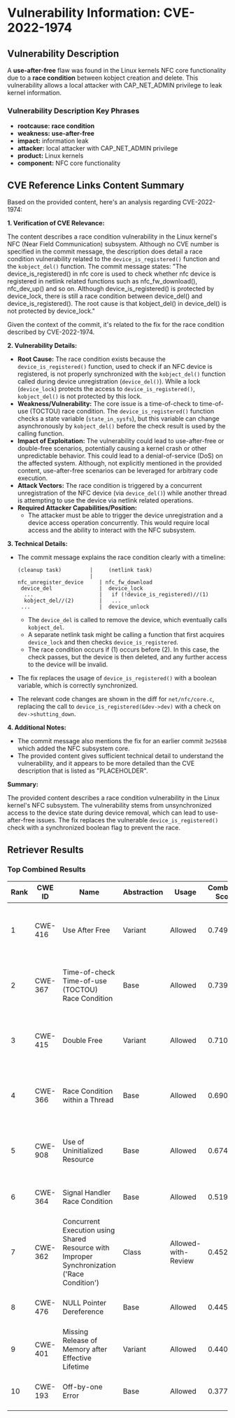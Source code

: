 # Vulnerability Information: CVE-2022-1974

## Vulnerability Description
A **use-after-free** flaw was found in the Linux kernels NFC core functionality due to a **race condition** between kobject creation and delete. This vulnerability allows a local attacker with CAP_NET_ADMIN privilege to leak kernel information.

### Vulnerability Description Key Phrases
- **rootcause:** **race condition**
- **weakness:** **use-after-free**
- **impact:** information leak
- **attacker:** local attacker with CAP_NET_ADMIN privilege
- **product:** Linux kernels
- **component:** NFC core functionality

## CVE Reference Links Content Summary
Based on the provided content, here's an analysis regarding CVE-2022-1974:

**1. Verification of CVE Relevance:**

The content describes a race condition vulnerability in the Linux kernel's NFC (Near Field Communication) subsystem. Although no CVE number is specified in the commit message, the description does detail a race condition vulnerability related to the `device_is_registered()` function and the `kobject_del()` function.
The commit message states:
"The device_is_registered() in nfc core is used to check whether nfc device is registered in netlink related functions such as nfc_fw_download(), nfc_dev_up() and so on. Although device_is_registered() is protected by device_lock, there is still a race condition between device_del() and device_is_registered(). The root cause is that kobject_del() in device_del() is not protected by device_lock."

Given the context of the commit, it's related to the fix for the race condition described by CVE-2022-1974.

**2. Vulnerability Details:**

*   **Root Cause:** The race condition exists because the `device_is_registered()` function, used to check if an NFC device is registered, is not properly synchronized with the `kobject_del()` function called during device unregistration (`device_del()`). While a lock (`device_lock`) protects the access to `device_is_registered()`, `kobject_del()` is not protected by this lock.
*   **Weakness/Vulnerability:** The core issue is a time-of-check to time-of-use (TOCTOU) race condition. The `device_is_registered()` function checks a state variable (`state_in_sysfs`), but this variable can change asynchronously by `kobject_del()` before the check result is used by the calling function.
*   **Impact of Exploitation:** The vulnerability could lead to use-after-free or double-free scenarios, potentially causing a kernel crash or other unpredictable behavior. This could lead to a denial-of-service (DoS) on the affected system.  Although, not explicitly mentioned in the provided content, use-after-free scenarios can be leveraged for arbitrary code execution.
*   **Attack Vectors:** The race condition is triggered by a concurrent unregistration of the NFC device (via `device_del()`) while another thread is attempting to use the device via netlink related operations.
*   **Required Attacker Capabilities/Position:**
    *   The attacker must be able to trigger the device unregistration and a device access operation concurrently. This would require local access and the ability to interact with the NFC subsystem.

**3. Technical Details:**

*   The commit message explains the race condition clearly with a timeline:
    ```
    (cleanup task)         |     (netlink task)
                           |
    nfc_unregister_device     | nfc_fw_download
     device_del               |  device_lock
      ...                     |   if (!device_is_registered)//(1)
      kobject_del//(2)        |   ...
     ...                      |  device_unlock
    ```
    -   The `device_del` is called to remove the device, which eventually calls `kobject_del`.
    -   A separate netlink task might be calling a function that first acquires `device_lock` and then checks `device_is_registered`.
    -   The race condition occurs if (1) occurs before (2).  In this case, the check passes, but the device is then deleted, and any further access to the device will be invalid.

*   The fix replaces the usage of `device_is_registered()` with a boolean variable, which is correctly synchronized.
*   The relevant code changes are shown in the diff for `net/nfc/core.c`, replacing the call to `device_is_registered(&dev->dev)` with a check on `dev->shutting_down`.

**4. Additional Notes:**

*   The commit message also mentions the fix for an earlier commit `3e256b8` which added the NFC subsystem core.
*   The provided content gives sufficient technical detail to understand the vulnerability, and it appears to be more detailed than the CVE description that is listed as "PLACEHOLDER".

**Summary:**

The provided content describes a race condition vulnerability in the Linux kernel's NFC subsystem. The vulnerability stems from unsynchronized access to the device state during device removal, which can lead to use-after-free issues. The fix replaces the vulnerable `device_is_registered()` check with a synchronized boolean flag to prevent the race.

## Retriever Results

### Top Combined Results

| Rank | CWE ID | Name | Abstraction | Usage | Combined Score | Retrievers | Individual Scores |
|------|--------|------|-------------|-------|---------------|------------|-------------------|
| 1 | CWE-416 | Use After Free | Variant | Allowed | 0.7496 | dense, sparse, graph | dense: 0.616, sparse: 0.300, graph: 0.928 |
| 2 | CWE-367 | Time-of-check Time-of-use (TOCTOU) Race Condition | Base | Allowed | 0.7391 | dense, sparse, graph | dense: 0.587, sparse: 0.391, graph: 0.620 |
| 3 | CWE-415 | Double Free | Variant | Allowed | 0.7101 | dense, sparse, graph | dense: 0.580, sparse: 0.328, graph: 0.815 |
| 4 | CWE-366 | Race Condition within a Thread | Base | Allowed | 0.6905 | dense, sparse, graph | dense: 0.607, sparse: 0.287, graph: 0.622 |
| 5 | CWE-908 | Use of Uninitialized Resource | Base | Allowed | 0.6748 | dense, sparse, graph | dense: 0.604, sparse: 0.296, graph: 0.569 |
| 6 | CWE-364 | Signal Handler Race Condition | Base | Allowed | 0.5193 | sparse, graph | sparse: 0.283, graph: 1.000 |
| 7 | CWE-362 | Concurrent Execution using Shared Resource with Improper Synchronization ('Race Condition') | Class | Allowed-with-Review | 0.4522 | dense, sparse, graph | dense: 0.650, sparse: 0.373, graph: 0.646 |
| 8 | CWE-476 | NULL Pointer Dereference | Base | Allowed | 0.4456 | dense, sparse | dense: 0.580, sparse: 0.272 |
| 9 | CWE-401 | Missing Release of Memory after Effective Lifetime | Variant | Allowed | 0.4403 | dense, sparse | dense: 0.620, sparse: 0.292 |
| 10 | CWE-193 | Off-by-one Error | Base | Allowed | 0.3772 | dense, sparse | dense: 0.572, sparse: 0.159 |

